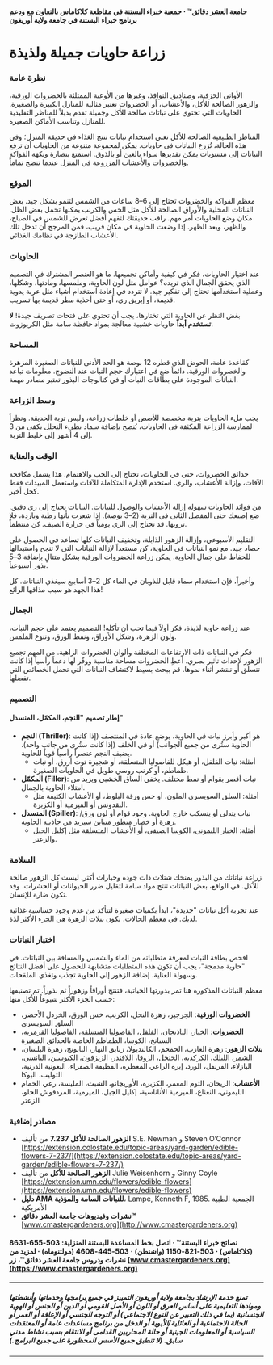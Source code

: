 #### جامعة العشر دقائق™ · جمعية خبراء البستنة في مقاطعة كلاكاماس بالتعاون مع ودعم برنامج خبراء البستنة في جامعة ولاية أوريغون

# زراعة حاويات جميلة ولذيذة

### نظرة عامة

الأواني الخزفية، وصناديق النوافذ، وغيرها من الأوعية الممتلئة بالخضروات الورقية، والزهور الصالحة للأكل، والأعشاب، أو الخضروات تعتبر مثالية للمنازل الكبيرة والصغيرة. الحاويات التي تحتوي على نباتات صالحة للأكل وجميلة تقدم بديلاً للمناظر التقليدية للمنازل وتناسب الأماكن الصغيرة.

المناظر الطبيعية الصالحة للأكل تعني استخدام نباتات تنتج الغذاء في حديقة المنزل؛ وفي هذه الحالة، تُزرع النباتات في حاويات. يمكن لمجموعة متنوعة من الحاويات أن ترفع النباتات إلى مستويات يمكن تقديرها سواء بالعين أو بالذوق. استمتع بنضارة ونكهة الفواكه والخضروات والأعشاب المزروعة في المنزل عندما تنضج تماماً.

### الموقع

معظم الفواكه والخضروات تحتاج إلى 6–8 ساعات من الشمس لتنمو بشكل جيد. بعض النباتات المحلية والأوراق الصالحة للأكل مثل الخس والكرنب يمكنها تحمل بعض الظل. مكان وضع الحاويات أمر مهم. راقب حديقتك لتفهم أفضل تعرض للشمس في الصباح، والظهر، وبعد الظهر. إذا وضعت الحاوية في مكان قريب، فمن المرجح أن تدخل تلك الأعشاب الطازجة في نظامك الغذائي.

### الحاويات

عند اختيار الحاويات، فكر في كيفية وأماكن تجميعها. ما هو العنصر المشترك في التصميم الذي يحقق الجمال الذي تريده؟ عوامل مثل لون الحاوية، وملمسها، ومادتها، وشكلها، وعملية استخدامها تحتاج إلى تفكير جيد. لا تتردد في إعادة استخدام أشياء مثل عربة يدوية قديمة، أو إبريق ري، أو حتى أحذية مطر قديمة بها تسريب.

بغض النظر عن الحاوية التي تختارها، يجب أن تحتوي على فتحات تصريف جيدة! **لا تستخدم أبداً** حاويات خشبية معالَجة بمواد حافظة سامة مثل الكريوزوت.

### المساحة

كقاعدة عامة، الحوض الذي قطره 12 بوصة هو الحد الأدنى للنباتات الصغيرة المزهرة والخضروات الورقية. دائماً ضع في اعتبارك حجم النبات عند النضوج. معلومات تباعد النباتات الموجودة على بطاقات النبات أو في كتالوجات البذور تعتبر مصادر مهمة.

### وسط الزراعة

يجب ملء الحاويات بتربة مخصصة للأصص أو خلطات زراعة، وليس تربة الحديقة. ونظراً لممارسة الزراعة المكثفة في الحاويات، يُنصح بإضافة سماد بطيء التحلل يكفي من 3 إلى 4 أشهر إلى خليط التربة.

### الوقت والعناية

حدائق الخضروات، حتى في الحاويات، تحتاج إلى الحب والاهتمام. هذا يشمل مكافحة الآفات، وإزالة الأعشاب، والري. استخدم الإدارة المتكاملة للآفات واستعمل المبيدات فقط كحل أخير.

من فوائد الحاويات سهولة إزالة الأعشاب والوصول للنباتات. النباتات تحتاج إلى ري دقيق. ضع إصبعك حتى المفصل الثاني في التربة (2–3 بوصة). إذا شعرت بأنها رطبة وباردة، فلا ترويها. قد تحتاج إلى الري يومياً في حرارة الصيف. كن منتظماً.

التقليم الأسبوعي، وإزالة الزهور الذابلة، وتخفيف النباتات كلها تساعد في الحصول على حصاد جيد. مع نمو النباتات في الحاوية، كن مستعداً لإزالة النباتات التي لا تنجح واستبدالها للحفاظ على جمال الحاوية. يمكن زراعة الخضروات الورقية بشكل متتالٍ بإضافة 3–5 بذور أسبوعياً.

وأخيراً، فإن استخدام سماد قابل للذوبان في الماء كل 2–3 أسابيع سيغذي النباتات. كل هذا الجهد هو سبب مذاقها الرائع!

### الجمال

عند زراعة حاوية لذيذة، فكر أولاً فيما تحب أن تأكله! التصميم يعتمد على حجم النبات، ولون الزهرة، وشكل الأوراق، ونمط الورق، وتنوع الملمس.

فكر في النباتات ذات الارتفاعات المختلفة وألوان الخضروات الزاهية. من المهم تجميع الزهور لإحداث تأثير بصري. أعطِ الخضروات مساحة مناسبة ووفّر لها دعماً رأسياً إذا كانت تتسلق أو تنتشر أثناء نموها. قم ببحث بسيط لاكتشاف النباتات التي تحمل الخصائص التي تفضلها.

### التصميم

#### إطار تصميم "النجم، المكمّل، المنسدل"

- **النجم (Thriller)**: هو أكبر وأبرز نبات في الحاوية، يوضع عادة في المنتصف (إذا كانت الحاوية ستُرى من جميع الجوانب) أو في الخلف (إذا كانت ستُرى من جانب واحد). يضيف النجم عنصراً رأسياً قوياً للحاوية.
  - أمثلة: نبات الفلفل، أو هيكل للفاصوليا المتسلقة، أو شجيرة توت أزرق، أو نبات طماطم، أو كرنب روسي طويل في الحاويات الصغيرة.
- **المكمّل (Filler)**: نبات أقصر بقوام أو نمط مختلف. يخفي الساق الخشبي ويزيد من امتلاء الحاوية بالجمال.
  - أمثلة: السلق السويسري الملون، أو خس ورقة البلوط، أو الأعشاب الكثيفة مثل البقدونس أو الميرمية أو الكزبرة.
- **المنسدل (Spiller)**: نبات يتدلى أو ينسكب خارج الحاوية. وجود قوام أو لون ورق/زهرة أو خضار متطور متباين سيزيد من جاذبية الحاوية.
  - أمثلة: الخيار الليموني، الكوسا الصيفي، أو الأعشاب المتسلقة مثل إكليل الجبل والزعتر.

### السلامة

زراعة نباتاتك من البذور يمنحك شتلات ذات جودة وخيارات أكثر. ليست كل الزهور صالحة للأكل. في الواقع، بعض النباتات تنتج مواد سامة لتقليل ضرر الحيوانات أو الحشرات، وقد تكون ضارة للإنسان.

عند تجربة أكل نباتات "جديدة"، ابدأ بكميات صغيرة لتتأكد من عدم وجود حساسية غذائية لديك. في معظم الحالات، تكون بتلات الزهرة هي الجزء الأكثر لذة.

### اختيار النباتات

افحص بطاقة النبات لمعرفة متطلباته من الماء والشمس والمسافة بين النباتات. في "حاوية مدمجة"، يجب أن تكون هذه المتطلبات متشابهة للحصول على أفضل النتائج وسهولة العناية. إضافة الزهور إلى الحاوية تجذب وتغذي الملقحات.

معظم النباتات المذكورة هنا تمر بدورتها الحياتية، فتنتج أوراقاً وزهوراً ثم بذوراً. تم تصنيفها حسب الجزء الأكثر شيوعاً للأكل منها:

- **الخضروات الورقية**: الجرجير، زهرة النحل، الكرنب، خس الورق، الخردل الأخضر، السلق السويسري
- **الخضروات**: الخيار، الباذنجان، الفلفل، الفاصوليا المتسلقة، الفاصوليا القرمزية، السبانخ، الكوسا، الطماطم الخاصة بالحدائق الصغيرة
- **بتلات الزهور**: زهرة العازب، الحمحم، الكالنديولا، زنابق النهار، البابونج، زهرة البلسان، الشمر، الليلك، الكركديه، الجنجل، الزوفا، اللافندر، الزيزفون، الكبوسين، البانسي، البازلاء، القرنفل، الورد، إبرة الراعي المعطرة، القطيفة الصفراء، البغونية الدرنية، التوليب، اليوكا
- **الأعشاب**: الريحان، الثوم المعمر، الكزبرة، الأوريجانو، الشبت، المليسة، رعي الحمام الليموني، النعناع، الميرمية الأناناسية، إكليل الجبل، الميرمية، المردقوش الحلو، الزعتر

### مصادر إضافية

- **الزهور الصالحة للأكل 7.237** من تأليف S.E. Newman و Steven O’Connor  
  [https://extension.colostate.edu/topic-areas/yard-garden/edible-flowers-7-237/](https://extension.colostate.edu/topic-areas/yard-garden/edible-flowers-7-237/)
- **الزهور الصالحة للأكل** من تأليف Julie Weisenhorn و Ginny Coyle  
  [https://extension.umn.edu/flowers/edible-flowers](https://extension.umn.edu/flowers/edible-flowers)
- **دليل AMA للنباتات السامة والمؤذية**، Lampe, Kenneth F, 1985. الجمعية الطبية الأمريكية
- **نشرات وفيديوهات جامعة العشر دقائق™**  
  [www.cmastergardeners.org](http://www.cmastergardeners.org)

#### نصائح خبراء البستنة™ · اتصل بخط المساعدة للبستنة المنزلية: 503-655-8631 (كلاكاماس) · 503-821-1150 (واشنطن) · 503-445-4608 (مولتنوماه) · لمزيد من نشرات ودروس جامعة العشر دقائق™، زر [www.cmastergardeners.org](https://www.cmastergardeners.org)

---

##### تمنع خدمة الإرشاد بجامعة ولاية أوريغون التمييز في جميع برامجها وخدماتها وأنشطتها وموادها التعليمية على أساس العرق أو اللون أو الأصل القومي أو الدين أو الجنس أو الهوية الجنسانية (بما في ذلك التعبير عن النوع الاجتماعي) أو التوجه الجنسي أو الإعاقة أو العمر أو الحالة الاجتماعية أو العائلية/الأبوية أو الدخل من برنامج مساعدات عامة أو المعتقدات السياسية أو المعلومات الجينية أو حالة المحاربين القدامى أو الانتقام بسبب نشاط مدني سابق. (لا تنطبق جميع الأسس المحظورة على جميع البرامج.)
---